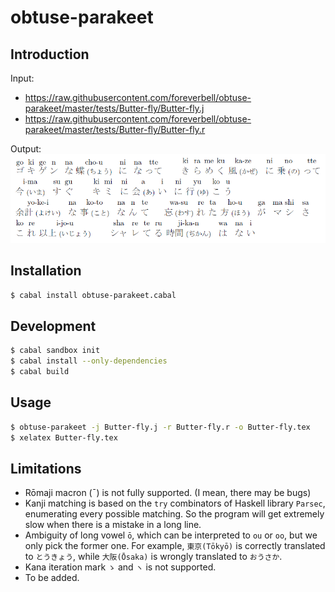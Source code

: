 # obtuse-parakeet

## Introduction

Input:
* https://raw.githubusercontent.com/foreverbell/obtuse-parakeet/master/tests/Butter-fly/Butter-fly.j
* https://raw.githubusercontent.com/foreverbell/obtuse-parakeet/master/tests/Butter-fly/Butter-fly.r

Output:
![](https://raw.githubusercontent.com/foreverbell/obtuse-parakeet/master/tests/Butter-fly/Butter-fly.png)

## Installation

```bash
$ cabal install obtuse-parakeet.cabal
```

## Development

```bash
$ cabal sandbox init
$ cabal install --only-dependencies
$ cabal build
```

## Usage

```bash
$ obtuse-parakeet -j Butter-fly.j -r Butter-fly.r -o Butter-fly.tex
$ xelatex Butter-fly.tex
```

## Limitations

* Rōmaji macron (¯) is not fully supported. (I mean, there may be bugs)
* Kanji matching is based on the `try` combinators of Haskell library `Parsec`, enumerating every possible matching. So the program will get extremely slow when there is a mistake in a long line.
* Ambiguity of long vowel `ō`, which can be interpreted to `ou` or `oo`, but we only pick the former one. For example, `東京(Tōkyō)` is correctly translated to `とうきょう`, while `大阪(Ōsaka)` is wrongly translated to `おうさか`.
* Kana iteration mark `ゝ` and `ヽ` is not supported.
* To be added.
